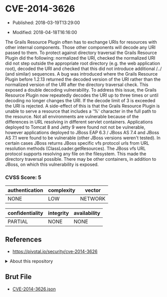 # CVE-2014-3626

- Published: 2018-03-19T13:29:00

- Modified: 2018-04-18T16:16:00

The Grails Resource Plugin often has to exchange URIs for resources with other internal components. Those other components will decode any URI passed to them. To protect against directory traversal the Grails Resource Plugin did the following: normalized the URI, checked the normalized URI did not step outside the appropriate root directory (e.g. the web application root), decoded the URI and checked that this did not introduce additional /../ (and similar) sequences. A bug was introduced where the Grails Resource Plugin before 1.2.13 returned the decoded version of the URI rather than the normalized version of the URI after the directory traversal check. This exposed a double decoding vulnerability. To address this issue, the Grails Resource Plugin now repeatedly decodes the URI up to three times or until decoding no longer changes the URI. If the decode limit of 3 is exceeded the URI is rejected. A side-effect of this is that the Grails Resource Plugin is unable to serve a resource that includes a '%' character in the full path to the resource. Not all environments are vulnerable because of the differences in URL resolving in different servlet containers. Applications deployed to Tomcat 8 and Jetty 9 were found not not be vulnerable, however applications deployed to JBoss EAP 6.3 / JBoss AS 7.4 and JBoss AS 7.1 were found to be vulnerable (other JBoss versions weren't tested). In certain cases JBoss returns JBoss specific vfs protocol urls from URL resolution methods (ClassLoader.getResources). The JBoss vfs URL protocol supports resolving any file on the filesystem. This made the directory traversal possible. There may be other containers, in addition to JBoss, on which this vulnerability is exposed.

### CVSS Score: **5**

| authentication | complexity | vector |
| --- | --- | --- |
| NONE | LOW | NETWORK |

| confidentiality | integrity | availability |
| --- | --- | --- |
| PARTIAL | NONE | NONE |

## References

* https://pivotal.io/security/cve-2014-3626

<details>
<summary>About this repository</summary> 

  This repository is part of the project [Live Hack CVE](https://github.com/Live-Hack-CVE). Main website can be found [www.live-hack.org](https://www.live-hack.org) 
  
  Made by [Sn0wAlice](https://github.com/Sn0wAlice) for the people that care about security and need to have a feed of the latest CVEs. Hope you enjoy it, don't forget to star the repo and follow me on [Twitter](https://twitter.com/Sn0wAlice) and [Github](https://github.com/Sn0wAlice). And that is my [personnal website](https://www.alice-snow.me/)

  - [Home Page](https://github.com/Live-Hack-CVE)
  - [Framework](https://github.com/Live-Hack-CVE/cve-framework)
  - [CVE database](https://github.com/Live-Hack-CVE/full_database)
  - [Changelog](https://github.com/Live-Hack-CVE/Changelog)
</details>

## Brut File

* [CVE-2014-3626.json](https://raw.githubusercontent.com/Live-Hack-CVE/full_database/main/cves/2014/CVE-2014-3626.json)

